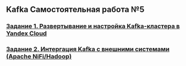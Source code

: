 ## Kafka Самостоятельная работа №5

### [Задание 1. Развертывание и настройка Kafka-кластера в Yandex Cloud](./task_1/README.md)
### [Задание 2. Интергация Kafka с внешними системами (Apache NiFi/Hadoop)](./task_2/README.md)

